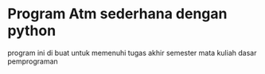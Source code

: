# Program Atm sederhana dengan python
program ini di buat untuk memenuhi tugas akhir semester mata kuliah dasar pemprograman
